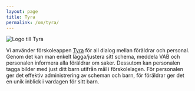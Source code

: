 ```yaml
---
layout: page
title: Tyra
permalink: /om/tyra/
---
```


<div class="ext-logo">
<img src="https://tyra.io/wp-content/uploads/2021/03/cropped-Slice-2-180x60.png" alt="Logo till Tyra"/>
</div>

Vi använder förskoleappen [Tyra](https://tyra.io/se/) för all dialog mellan föräldrar och personal. Genom det kan man enkelt lägga/justera sitt schema, meddela VAB och personalen informera alla föräldrar om saker. Dessutom kan personalen tagga bilder med just ditt barn utifrån mål i förskolelagen. För personalen ger det effektiv administrering av scheman och barn, för föräldrar ger det en unik inblick i vardagen för sitt barn.
